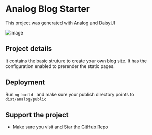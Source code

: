 # Analog Blog Starter

This project was generated with [Analog](https://analogjs.org) and [DaisyUI](https://daisyui.com/)

![image](https://github.com/nelsongutidev/analog-blog/assets/62297014/0794a73f-0274-437e-ac30-48f70b368bf7)


## Project details

It contains the basic struture to create your own blog site. It has the configuration enabled to prerender the static pages.

## Deployment

Run `ng build ` and make sure your publish directory points to `dist/analog/public`

## Support the project

- Make sure you visit and Star the [GitHub Repo](https://github.com/analogjs/analog)

